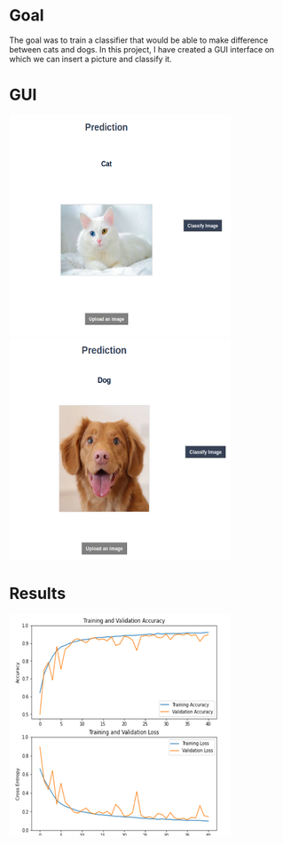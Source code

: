 # Goal
The goal was to train a classifier that would be able to make difference between cats and dogs.
In this project, I have created a GUI interface on which we can insert a picture and classify it.

# GUI
<img src="images/catpred.png" width="400" height="400">
<img src="images/dog_pred.png" width="400" height="400">

# Results
<img src="images/result.png" width="400" height="400">
